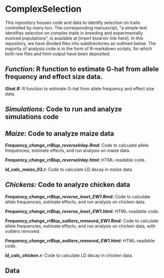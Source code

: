 # ComplexSelection
This repository houses code and data to identify selection on traits controlled by many loci. The corresponding manuscript, "a simple test identifies selection on complex traits in breeding and experimentally evolved populations", is available at [insert bioarxiv link here]. In this repository, we have divided files into subdirectories as outlined below. The majority of analysis code is in the form of R-markdown scripts, for which both raw files and html output have been deposited.

## *Function:* R function to estimate G-hat from allele frequency and effect size data.
***Ghat.R:*** R function to estimate G-hat from allele frequency and effect size data.

## *Simulations:* Code to run and analyze simulations code


## *Maize:* Code to analyze maize data
***Frequency_change_rrBlup_reverseInlay.Rmd:*** Code to calculate allele frequencies, estimate effects, and run analysis on maize data.

***Frequency_change_rrBlup_reverseInlay.html:*** HTML-readable code.

***ld_calc_maize_03.r:*** Code to calculate LD decay in maize data.


## *Chickens:* Code to analyze chicken data
***Frequency_change_rrBlup_reverse_inset_EW1.Rmd:*** Code to calculate allele frequencies, estimate effects, and run analysis on chicken data.

***Frequency_change_rrBlup_reverse_inset_EW1.html:*** HTML-readable code.

***Frequency_change_rrBlup_outliers_removed_EW1.Rmd:*** Code to calculate allele frequencies, estimate effects, and run analysis on chicken data, with outliers removed.

***Frequency_change_rrBlup_outliers_removed_EW1.html:*** HTML-readable code.

***ld_calc_chicken.r:*** Code to calculate LD decay in chicken data.

## Data
